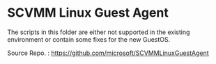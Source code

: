 # SCVMM Linux Guest Agent
The scripts in this folder are either not supported in the existing environment or contain some fixes for the new GuestOS.

Source Repo. : https://github.com/microsoft/SCVMMLinuxGuestAgent